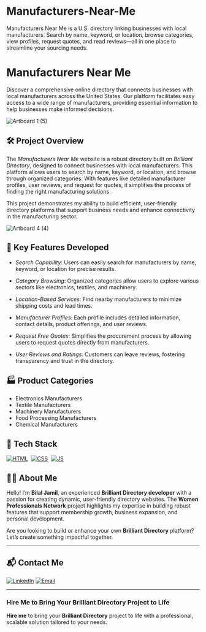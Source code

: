# Manufacturers-Near-Me
Manufacturers Near Me is a U.S. directory linking businesses with local manufacturers. Search by name, keyword, or location, browse categories, view profiles, request quotes, and read reviews—all in one place to streamline your sourcing needs.
# Manufacturers Near Me
Discover a comprehensive online directory that connects businesses with local manufacturers across the United States. Our platform facilitates easy access to a wide range of manufacturers, providing essential information to help businesses make informed decisions.

![Artboard 1 (5)](https://github.com/user-attachments/assets/2eb19d9b-821e-47af-99ba-963f7d76f150)

## 🛠 Project Overview

The *Manufacturers Near Me* website is a robust directory built on *Brilliant Directory*, designed to connect businesses with local manufacturers. This platform allows users to search by name, keyword, or location, and browse through organized categories. With features like detailed manufacturer profiles, user reviews, and request for quotes, it simplifies the process of finding the right manufacturing solutions.

This project demonstrates my ability to build efficient, user-friendly directory platforms that support business needs and enhance connectivity in the manufacturing sector.

![Artboard 4 (4)](https://github.com/user-attachments/assets/10c78ba6-a416-4787-8192-962a83c91e19)

## 🚀 Key Features Developed

- *Search Capability*: Users can easily search for manufacturers by name, keyword, or location for precise results.

- *Category Browsing*: Organized categories allow users to explore various sectors like electronics, textiles, and machinery.

- *Location-Based Services*: Find nearby manufacturers to minimize shipping costs and lead times.

- *Manufacturer Profiles*: Each profile includes detailed information, contact details, product offerings, and user reviews.

- *Request Free Quotes*: Simplifies the procurement process by allowing users to request quotes directly from manufacturers.

- *User Reviews and Ratings*: Customers can leave reviews, fostering transparency and trust in the directory.

## 🏭 Product Categories

- Electronics Manufacturers
- Textile Manufacturers
- Machinery Manufacturers
- Food Processing Manufacturers
- Chemical Manufacturers
## 📌 Tech Stack
[![HTML](https://img.shields.io/badge/html5%20-%23E34F26.svg?&style=for-the-badge&logo=html5&logoColor=white)](https://github.com/yourusername/Baby-Support-Services/search?l=html)&nbsp;
[![CSS](https://img.shields.io/badge/css3%20-%231572B6.svg?&style=for-the-badge&logo=css3&logoColor=white)](https://github.com/yourusername/Baby-Support-Services/search?l=css)&nbsp;
[![JS](https://img.shields.io/badge/javascript%20-%23323330.svg?&style=for-the-badge&logo=javascript&logoColor=%23F7DF1E)](https://github.com/yourusername/Baby-Support-Services/search?l=javascript)


## 👨‍💻 About Me

Hello! I’m **Bilal Jamil**, an experienced **Brilliant Directory developer** with a passion for creating dynamic, user-friendly directory websites. The **Women Professionals Network** project highlights my expertise in building robust features that support membership growth, business expansion, and personal development.

Are you looking to build or enhance your own **Brilliant Directory** platform? Let’s create something impactful together.

---

## 📬 Contact Me

[![LinkedIn](https://img.shields.io/badge/LinkedIn-Connect-blue?style=for-the-badge&logo=linkedin)](http://www.linkedin.com/in/dev-bilal)
[![Email](https://img.shields.io/badge/Email-Contact%20Me-orange?style=for-the-badge&logo=gmail)](mailto:info.devbilal@gmail.com)

---



### **Hire Me to Bring Your Brilliant Directory Project to Life**

**Hire me** to bring your **Brilliant Directory** project to life with a professional, scalable solution tailored to your needs.

